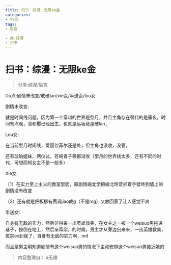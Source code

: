 ```yaml
---
title: 扫书：综漫：无限ke金
categories:
- YY向
tags:
- 后宫

- 类:综漫
- 扫书
---
```

# 扫书：综漫：无限ke金
> 分类:综漫/后宫

Du点:剧情未改变/收破lan/xie女/半送女/lou女

剧情未改变:

就是时间线问题，因为第一个穿越的世界是型月，并且主角存在替代的是雁夜，时间有点晚，凛和樱已经出生，也就是远坂葵是破lan，

Lou女:

在当前型月时间线，爱丽丝菲尔还是处，但主角也没收，没管，

还有琥珀姐妹，两仪式，苍崎青子等都没收（型月的世界线太多，还有不同的时代，可想而知女主不是一般多）

Xie女:

（1）在实力至上主义的教室里面，原剧情崛北学把崛北玲音抓着手壁咚到墙上的剧情没有改变

（2）还有就是把板柳有茜调jiao成g（不是mg）又放回家了让人感觉不爽

半送女:

自身有无敌的实力，然后非得来一出英雄救美，在女主之一被一个weisuo男拖进巷子，按倒在地上，然后亲耳朵，的时候，男主才从旁边出来来，一出英雄救美，属实ex到我了，自身有无敌的实力啊，md

而且是男主明知道剧情有这个weisuo男的情况下主动安排这个weisuo男接近她的


> 内容整理自： a无趣